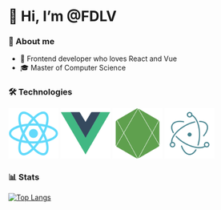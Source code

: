 # 👋 Hi, I’m @FDLV

### 📖 About me
- 💼 Frontend developer who loves React and Vue
- 🎓 Master of Computer Science

### 🛠 Technologies
<div>
  <img title="React" src="https://raw.githubusercontent.com/devicons/devicon/55609aa5bd817ff167afce0d965585c92040787a/icons/react/react-original.svg" width="100" />
  <img title="Vue" src="https://raw.githubusercontent.com/devicons/devicon/55609aa5bd817ff167afce0d965585c92040787a/icons/vuejs/vuejs-original.svg" width="100" />
  <img title="Node" src="https://raw.githubusercontent.com/devicons/devicon/2ae2a900d2f041da66e950e4d48052658d850630/icons/nodejs/nodejs-plain.svg" width="100" />
  <img title="Electron" src="https://raw.githubusercontent.com/devicons/devicon/2ae2a900d2f041da66e950e4d48052658d850630/icons/electron/electron-original.svg" width="100" />
</div>

### 📊 Stats
[![Top Langs](https://github-readme-stats.vercel.app/api/top-langs/?username=FDLV&layout=compact)](https://github.com/anuraghazra/github-readme-stats)
